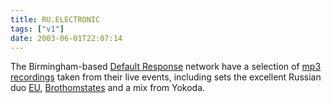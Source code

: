 ```yaml
---
title: RU.ELECTRONIC
tags: ["v1"]
date: 2003-06-01T22:07:14
---
```


The Birmingham-based [Default Response][1] network have a selection of [mp3 recordings][2] taken from their live events, including sets the excellent Russian duo [EU][3], [Brothomstates][4] and a mix from Yokoda.

[1]: http://www.defaultresponse.com/
[2]: http://www.defaultresponse.com/audio/ "Default Response: Latest Audio . Audio Archive"
[3]: http://www.defaultresponse.com/artists/full.php?id=23 "Default Response: EU"
[4]: http://www.defaultresponse.com/artists/full.php?id=7 "Default Response: Brothomstates"
